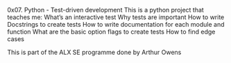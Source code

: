0x07. Python - Test-driven development
This is a python project that teaches me:
What’s an interactive test
Why tests are important
How to write Docstrings to create tests
How to write documentation for each module and function
What are the basic option flags to create tests
How to find edge cases

This is part of the ALX SE programme done by Arthur Owens

